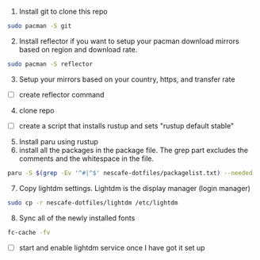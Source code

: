 1. Install git to clone this repo 
````bash
sudo pacman -S git
``````
2. Install reflector if you want to setup your pacman download mirrors based on region and download rate. 

````bash
sudo pacman -S reflector
``````
3. Setup your mirrors based on your country, https, and transfer rate
- [ ] create reflector command
4. clone repo
- [ ] create a script that installs rustup and sets "rustup default stable"
5. Install paru using rustup
6. install all the packages in the package file. The grep part excludes the comments and the whitespace in the file. 
````bash
paru -S $(grep -Ev '^#|^$' nescafe-dotfiles/packagelist.txt) --needed
````
7. Copy lightdm settings. Lightdm is the display manager (login manager)
````bash
sudo cp -r nescafe-dotfiles/lightdm /etc/lightdm
````
8. Sync all of the newly installed fonts
````bash
fc-cache -fv
````

- [ ] start and enable lightdm service once I have got it set up
